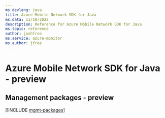 ```yaml
---
ms.devlang: java
title: Azure Mobile Network SDK for Java
ms.data: 11/10/2022
description: Reference for Azure Mobile Network SDK for Java
ms.topic: reference
author: joshfree
ms.service: azure-monitor
ms.author: jfree
---
```

# Azure Mobile Network SDK for Java - preview

## Management packages - preview
[!INCLUDE [mgmt-packages](mobile-network-mgmt-index.md)]